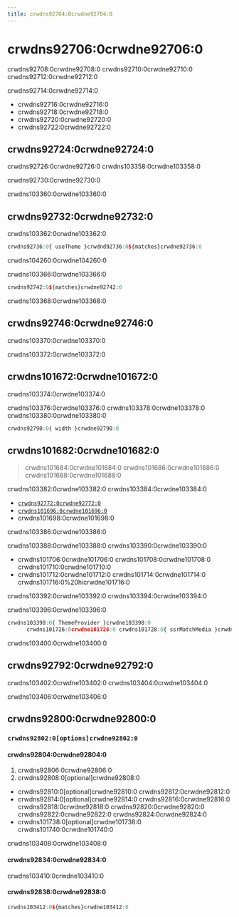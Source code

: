 ```yaml
---
title: crwdns92704:0crwdne92704:0
---
```


# crwdns92706:0crwdne92706:0

<p class="description">crwdns92708:0crwdne92708:0 crwdns92710:0crwdne92710:0 crwdns92712:0crwdne92712:0</p>

crwdns92714:0crwdne92714:0

- crwdns92716:0crwdne92716:0
- crwdns92718:0crwdne92718:0
- crwdns92720:0crwdne92720:0
- crwdns92722:0crwdne92722:0

## crwdns92724:0crwdne92724:0

crwdns92726:0crwdne92726:0 crwdns103358:0crwdne103358:0

crwdns92730:0crwdne92730:0

crwdns103360:0crwdne103360:0

## crwdns92732:0crwdne92732:0

crwdns103362:0crwdne103362:0

```jsx
crwdns92736:0{ useTheme }crwdnd92736:0${matches}crwdne92736:0
```

crwdns104260:0crwdne104260:0

crwdns103366:0crwdne103366:0

```jsx
crwdns92742:0${matches}crwdne92742:0
```

crwdns103368:0crwdne103368:0

## crwdns92746:0crwdne92746:0

crwdns103370:0crwdne103370:0

crwdns103372:0crwdne103372:0

## crwdns101672:0crwdne101672:0

crwdns103374:0crwdne103374:0

crwdns103376:0crwdne103376:0 crwdns103378:0crwdne103378:0 crwdns103380:0crwdne103380:0

```js
crwdns92790:0{ width }crwdne92790:0
```

## crwdns101682:0crwdne101682:0

> crwdns101684:0crwdne101684:0 crwdns101686:0crwdne101686:0 crwdns101688:0crwdne101688:0

crwdns103382:0crwdne103382:0 crwdns103384:0crwdne103384:0

- [`crwdns92772:0crwdne92772:0`](crwdns92770:0crwdne92770:0)
- [`crwdns101696:0crwdne101696:0`](crwdns101694:0crwdne101694:0)
- crwdns101698:0crwdne101698:0

crwdns103386:0crwdne103386:0

crwdns103388:0crwdne103388:0 crwdns103390:0crwdne103390:0

- crwdns101706:0crwdne101706:0 crwdns101708:0crwdne101708:0 crwdns101710:0crwdne101710:0
- crwdns101712:0crwdne101712:0 crwdns101714:0crwdne101714:0 crwdns101716:0%20hicrwdne101716:0

crwdns103392:0crwdne103392:0 crwdns103394:0crwdne103394:0

crwdns103396:0crwdne103396:0

```js
crwdns103398:0{ ThemeProvider }crwdne103398:0
      crwdns101726:0crwdne101726:0 crwdns101728:0{ ssrMatchMedia }crwdne101728:0
```

crwdns103400:0crwdne103400:0

## crwdns92792:0crwdne92792:0

crwdns103402:0crwdne103402:0 crwdns103404:0crwdne103404:0

crwdns103406:0crwdne103406:0

## crwdns92800:0crwdne92800:0

### `crwdns92802:0[options]crwdne92802:0`

#### crwdns92804:0crwdne92804:0

1. crwdns92806:0crwdne92806:0
2. crwdns92808:0[optional]crwdne92808:0 
  - crwdns92810:0[optional]crwdne92810:0 crwdns92812:0crwdne92812:0
  - crwdns92814:0[optional]crwdne92814:0 crwdns92816:0crwdne92816:0 crwdns92818:0crwdne92818:0 crwdns92820:0crwdne92820:0 crwdns92822:0crwdne92822:0 crwdns92824:0crwdne92824:0
  - crwdns101738:0[optional]crwdne101738:0 crwdns101740:0crwdne101740:0

crwdns103408:0crwdne103408:0

#### crwdns92834:0crwdne92834:0

crwdns103410:0crwdne103410:0

#### crwdns92838:0crwdne92838:0

```jsx
crwdns103412:0${matches}crwdne103412:0
```